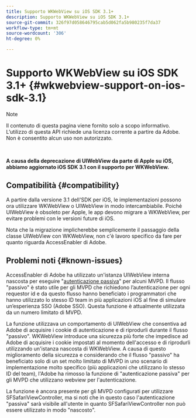 ```yaml
---
title: Supporto WKWebView su iOS SDK 3.1+
description: Supporto WKWebView su iOS SDK 3.1+
source-git-commit: 326f97d058646795cab5d062fa5b980235f7da37
workflow-type: tm+mt
source-wordcount: '306'
ht-degree: 0%

---
```



# Supporto WKWebView su iOS SDK 3.1+ {#wkwebview-support-on-ios-sdk-3.1}

>[!NOTE]
>
>Il contenuto di questa pagina viene fornito solo a scopo informativo. L’utilizzo di questa API richiede una licenza corrente a partire da Adobe. Non è consentito alcun uso non autorizzato.

</br>

**A causa della deprecazione di UIWebView da parte di Apple su iOS, abbiamo aggiornato iOS SDK 3.1 con il supporto per WKWebView.**

## Compatibilità {#compatibility}

A partire dalla versione 3.1 dell&#39;SDK per iOS, le implementazioni possono ora utilizzare WKWebView o UIWebView in modo intercambiabile. Poiché UIWebView è obsoleto per Apple, le app devono migrare a WKWebView, per evitare problemi con le versioni future di iOS.

Nota che la migrazione implicherebbe semplicemente il passaggio della classe UIWebView con WKWebView, non c&#39;è lavoro specifico da fare per quanto riguarda AccessEnabler di Adobe.

## Problemi noti {#known-issues}

AccessEnabler di Adobe ha utilizzato un&#39;istanza UIWebView interna nascosta per eseguire &quot;[autenticazione passiva](/help/authentication/sso-passive-authn.md)&quot; per alcuni MVPD. Il flusso &quot;passivo&quot; è stato utile per gli MVPD che richiedono l’autenticazione per ogni requestor id e da questo flusso hanno beneficiato i programmatori che hanno utilizzato lo stesso ID team in più applicazioni iOS al fine di simulare un’esperienza SSO (Adobe SSO). Questa funzione è attualmente utilizzata da un numero limitato di MVPD.

La funzione utilizzava un comportamento di UIWebView che consentiva ad Adobe di acquisire i cookie di autenticazione e di riprodurli durante il flusso &quot;passivo&quot;. WKWebView introduce una sicurezza più forte che impedisce ad Adobe di acquisire i cookie impostati al momento dell&#39;accesso e di riprodurli utilizzando un&#39;istanza nascosta di WKWebView. A causa di questo miglioramento della sicurezza e considerando che il flusso &quot;passivo&quot; ha beneficiato solo di un set molto limitato di MVPD in uno scenario di implementazione molto specifico (più applicazioni che utilizzano lo stesso ID del team), l&#39;Adobe ha rimosso la funzione di &quot;autenticazione passiva&quot; per gli MVPD che utilizzano webview per l&#39;autenticazione.

La funzione è ancora presente per gli MVPD configurati per utilizzare SFSafariViewController, ma si noti che in questo caso l&#39;autenticazione &quot;passiva&quot; sarà visibile all&#39;utente in quanto SFSafariViewController non può essere utilizzato in modo &quot;nascosto&quot;.
